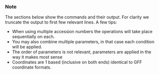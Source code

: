 ### Note

The sections below show the commands and their output. For clarity we truncate the output to first few relevant lines. A few tips:

- When using multiple accession numbers the operations will take place sequentially on each.
- You may also combine multiple parameters, in that case each condition will be applied.
- The order of parameters is not relevant, parameters are applied in the way it makes most sense
- Coordinates are 1 based (inclusive on both ends) identical to GFF coordinate formats.